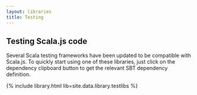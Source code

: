 ```yaml
---
layout: libraries
title: Testing
---
```


## Testing Scala.js code

Several Scala testing frameworks have been updated to be compatible with Scala.js. To quickly start using one of these
libraries, just click on the dependency clipboard button to get the relevant SBT dependency definition.

{% include library.html lib=site.data.library.testlibs %}
